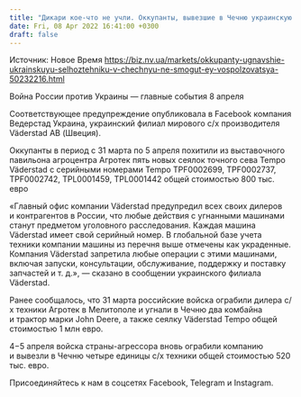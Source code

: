 ```yaml
---
title: "Дикари кое-что не учли. Оккупанты, вывезшие в Чечню украинскую сельхозтехнику, не смогут ее обслуживать"
date: Fri, 08 Apr 2022 16:41:00 +0300
draft: false
---
```

Источник: Новое Время https://biz.nv.ua/markets/okkupanty-ugnavshie-ukrainskuyu-selhoztehniku-v-chechnyu-ne-smogut-ey-vospolzovatsya-50232216.html


Война России против Украины — главные события 8 апреля

Соответствующее предупреждение опубликовала в Facebook компания Ведерстад Украина, украинский филиал мирового с/х производителя Väderstad AB (Швеция).

Оккупанты в период с 31 марта по 5 апреля похитили из выставочного павильона агроцентра Агротек пять новых сеялок точного сева Tempo Väderstad с серийными номерами Tempo TPF0002699, TPF0002737, TPF0002742, TPL0001459, TPL0001442 общей стоимостью 800 тыс. евро

«Главный офис компании Väderstad предупредил всех своих дилеров и контрагентов в России, что любые действия с угнанными машинами станут предметом уголовного расследования. Каждая машина Väderstad имеет свой серийный номер. В глобальной базе учета техники компании машины из перечня выше отмечены как украденные. Компания Väderstad запретила любые операции с этими машинами, включая запуски, консультации, обслуживание, поддержку и поставку запчастей и т. д.», — сказано в сообщении украинского филиала Väderstad.

Ранее сообщалось, что 31 марта российские войска ограбили дилера с/х техники Агротек в Мелитополе и угнали в Чечню два комбайна и трактор марки John Deere, а также сеялку Väderstad Tempo общей стоимостью 1 млн евро.

4−5 апреля войска страны-агрессора вновь ограбили компанию и вывезли в Чечню четыре единицы с/х техники общей стоимостью 520 тыс. евро.

Присоединяйтесь к нам в соцсетях Facebook, Telegram и Instagram.
